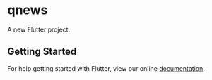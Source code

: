 # qnews

A new Flutter project.

## Getting Started

For help getting started with Flutter, view our online
[documentation](https://flutter.io/).
